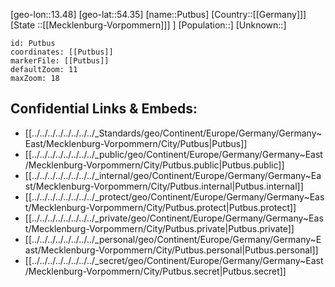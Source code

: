 ﻿---
location: [54.35,13.48]
mapzoom: [7,12] 
mapmarker: city 
type: City
tags:
- geo/City


SpocWebEntityId: 33555
isDeleted: false
confidential: public

---
[geo-lon::13.48]
[geo-lat::54.35]
[name::Putbus]
[Country::[[Germany]]]
[State ::[[Mecklenburg-Vorpommern]]] ]
[Population::]
[Unknown::]


```leaflet
id: Putbus
coordinates: [[Putbus]]
markerFile: [[Putbus]]
defaultZoom: 11 
maxZoom: 18
```


## Confidential Links & Embeds: 
- [[../../../../../../../../_Standards/geo/Continent/Europe/Germany/Germany~East/Mecklenburg-Vorpommern/City/Putbus|Putbus]] 
- [[../../../../../../../../_public/geo/Continent/Europe/Germany/Germany~East/Mecklenburg-Vorpommern/City/Putbus.public|Putbus.public]] 
- [[../../../../../../../../_internal/geo/Continent/Europe/Germany/Germany~East/Mecklenburg-Vorpommern/City/Putbus.internal|Putbus.internal]] 
- [[../../../../../../../../_protect/geo/Continent/Europe/Germany/Germany~East/Mecklenburg-Vorpommern/City/Putbus.protect|Putbus.protect]] 
- [[../../../../../../../../_private/geo/Continent/Europe/Germany/Germany~East/Mecklenburg-Vorpommern/City/Putbus.private|Putbus.private]] 
- [[../../../../../../../../_personal/geo/Continent/Europe/Germany/Germany~East/Mecklenburg-Vorpommern/City/Putbus.personal|Putbus.personal]] 
- [[../../../../../../../../_secret/geo/Continent/Europe/Germany/Germany~East/Mecklenburg-Vorpommern/City/Putbus.secret|Putbus.secret]] 
